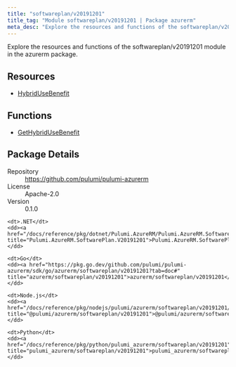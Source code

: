 ```yaml
---
title: "softwareplan/v20191201"
title_tag: "Module softwareplan/v20191201 | Package azurerm"
meta_desc: "Explore the resources and functions of the softwareplan/v20191201 module in the azurerm package."
---
```


<!-- WARNING: this file was generated by Pulumi Docs Generator. -->
<!-- Do not edit by hand unless you're certain you know what you are doing! -->

Explore the resources and functions of the softwareplan/v20191201 module in the azurerm package.

<h2 id="resources">Resources</h2>
<ul class="api">
    <li><a href="hybridusebenefit" title="HybridUseBenefit"><span class="symbol resource"></span>HybridUseBenefit</a></li>
</ul>

<h2 id="functions">Functions</h2>
<ul class="api">
    <li><a href="gethybridusebenefit" title="GetHybridUseBenefit"><span class="symbol function"></span>GetHybridUseBenefit</a></li>
</ul>

<h2 id="package-details">Package Details</h2>
<dl class="package-details">
	<dt>Repository</dt>
	<dd><a href="https://github.com/pulumi/pulumi-azurerm">https://github.com/pulumi/pulumi-azurerm</a></dd>
	<dt>License</dt>
	<dd>Apache-2.0</dd>
	<dt>Version</dt>
	<dd>0.1.0</dd>
</dl>



<dl class="tabular">

    <dt>.NET</dt>
    <dd><a href="/docs/reference/pkg/dotnet/Pulumi.AzureRM/Pulumi.AzureRM.SoftwarePlan.V20191201.html" title="Pulumi.AzureRM.SoftwarePlan.V20191201">Pulumi.AzureRM.SoftwarePlan.V20191201</a></dd>

    <dt>Go</dt>
    <dd><a href="https://pkg.go.dev/github.com/pulumi/pulumi-azurerm/sdk/go/azurerm/softwareplan/v20191201?tab=doc#" title="azurerm/softwareplan/v20191201">azurerm/softwareplan/v20191201</a></dd>

    <dt>Node.js</dt>
    <dd><a href="/docs/reference/pkg/nodejs/pulumi/azurerm/softwareplan/v20191201/#" title="@pulumi/azurerm/softwareplan/v20191201">@pulumi/azurerm/softwareplan/v20191201</a></dd>

    <dt>Python</dt>
    <dd><a href="/docs/reference/pkg/python/pulumi_azurerm/softwareplan/v20191201" title="pulumi_azurerm/softwareplan/v20191201">pulumi_azurerm/softwareplan/v20191201</a></dd>

</dl>


